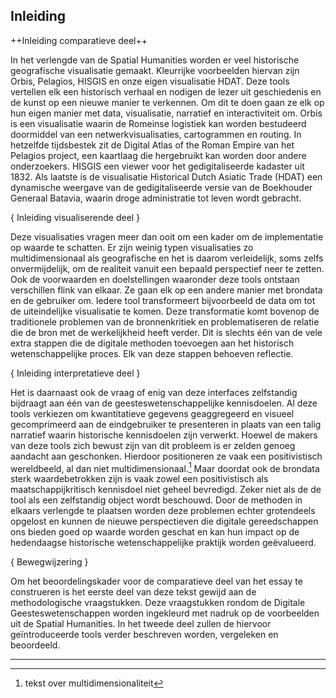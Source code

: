 ## Inleiding

++Inleiding comparatieve deel++

In het verlengde van de Spatial Humanities worden er veel historische geografische visualisatie gemaakt. Kleurrijke voorbeelden hiervan zijn Orbis, Pelagios, HISGIS en onze eigen visualisatie HDAT. Deze tools vertellen elk een historisch verhaal en nodigen de lezer uit geschiedenis en de kunst op een nieuwe manier te verkennen. Om dit te doen gaan ze elk op hun eigen manier met data, visualisatie, narratief en interactiviteit om. Orbis is een visualisatie waarin de Romeinse logistiek kan worden bestudeerd doormiddel van een netwerkvisualisaties, cartogrammen en routing. In hetzelfde tijdsbestek zit de Digital Atlas of the Roman Empire van het Pelagios project, een kaartlaag die hergebruikt kan worden door andere onderzoekers. HISGIS een viewer voor het gedigitaliseerde kadaster uit 1832. Als laatste is de visualisatie Historical Dutch Asiatic Trade (HDAT) een dynamische weergave van de gedigitaliseerde versie van de Boekhouder Generaal Batavia, waarin droge administratie tot leven wordt gebracht. 

{ Inleiding visualiserende deel }

Deze visualisaties vragen meer dan ooit om een kader om de implementatie op waarde te schatten. Er zijn weinig typen visualisaties zo multidimensionaal als geografische en het is daarom verleidelijk, soms zelfs onvermijdelijk, om de realiteit vanuit een bepaald perspectief neer te zetten. Ook de voorwaarden en doelstellingen waaronder deze tools ontstaan verschillen flink van elkaar. Ze gaan elk op een andere manier met brondata en de gebruiker om. Iedere tool transformeert bijvoorbeeld de data om tot de uiteindelijke visualisatie te komen. Deze transformatie komt bovenop de traditionele problemen van de bronnenkritiek en problematiseren de relatie die de bron met de werkelijkheid heeft verder. Dit is slechts één van de vele extra stappen die de digitale methoden toevoegen aan het historisch wetenschappelijke proces. Elk van deze stappen behoeven reflectie. 

{ Inleiding interpretatieve deel }

Het is daarnaast ook de vraag of enig van deze interfaces zelfstandig bijdraagt aan één van de geesteswetenschappelijke kennisdoelen. Al deze tools verkiezen om kwantitatieve gegevens geaggregeerd en visueel gecomprimeerd aan de eindgebruiker te presenteren in plaats van een talig narratief waarin historische kennisdoelen zijn verwerkt. Hoewel de makers van deze tools zich bewust zijn van dit probleem is er zelden genoeg aandacht aan geschonken. Hierdoor positioneren ze vaak een positivistisch wereldbeeld, al dan niet multidimensionaal.[^1] Maar doordat ook de brondata sterk waardebetrokken zijn is vaak zowel een positivistisch als maatschappijkritisch kennisdoel niet geheel bevredigd. Zeker niet als de de tool als een zelfstandig object wordt beschouwd. Door de methoden in elkaars verlengde te plaatsen worden deze problemen echter grotendeels opgelost en kunnen de nieuwe perspectieven die digitale gereedschappen ons bieden goed op waarde worden geschat en kan hun impact op de hedendaagse historische wetenschappelijke praktijk worden geëvalueerd.

{ Bewegwijzering }

Om het beoordelingskader voor de comparatieve deel van het essay te construeren is het eerste deel van deze tekst gewijd aan de methodologische vraagstukken. Deze vraagstukken rondom de Digitale Geesteswetenschappen worden ingekleurd met nadruk op de voorbeelden uit de Spatial Humanities. In het tweede deel zullen de hiervoor geïntroduceerde tools verder beschreven worden, vergeleken en beoordeeld.

---- 

[^1]:	tekst over multidimensionaliteit